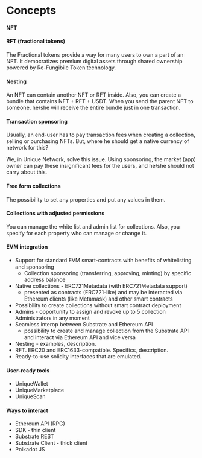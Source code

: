 # Concepts

#### NFT 

#### RFT (fractional tokens)

The Fractional tokens provide a way for many users to own a part of an NFT. It democratizes premium digital assets through shared ownership powered by Re-Fungibile Token technology.

#### Nesting 
An NFT can contain another NFT or RFT inside. Also, you can create a bundle that contains NFT + RFT + USDT. When you send the parent NFT to someone, he/she will receive the entire bundle just in one transaction.

#### Transaction sponsoring

Usually, an end-user has to pay transaction fees when creating a collection, selling or purchasing NFTs. But, where he should get a native currency of network for this?

We, in Unique Network, solve this issue. Using sponsoring, the market (app) owner can pay these insignificant fees for the users, and he/she should not carry about this.

#### Free form collections 
The possibility to set any properties and put any values in them. 

#### Collections with adjusted permissions 
You can manage the white list and admin list for collections. Also, you specify for each property who can manage or change it. 

#### EVM integration 
* Support for standard EVM smart-contracts with benefits of whitelisting and sponsoring 
  * Collection sponsoring (transferring, approving, minting) by specific address balance
* Native collections - ERC721Metadata (with ERC721Metadata support)
  * presented as contracts (ERC721-like) and may be interacted via Ethereum clients (like Metamask) and other smart contracts
* Possibility to create collections without smart contract deployment
* Admins - opportunity to assign and revoke up to 5 collection Administrators in any moment
* Seamless interop between Substrate and Ethereum API 
  * possibility to create and manage collection from the Substrate API and interact via Ethereum API and vice versa
* Nesting - examples, description.
* RFT. ERC20 and ERC1633-compatible. Specifics, description.  
* Ready-to-use solidity interfaces that are emulated. 

#### User-ready tools

* UniqueWallet 
* UniqueMarketplace 
* UniqueScan 

#### Ways to interact
* Ethereum API (RPC)
* SDK - thin client
* Substrate REST
* Substrate Client - thick client
* Polkadot JS